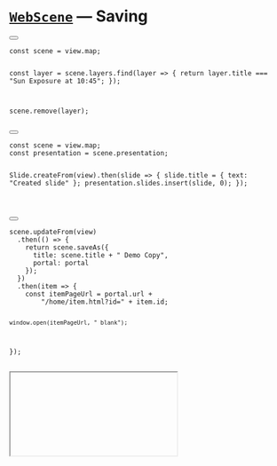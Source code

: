 # [`WebScene`](https://developers.arcgis.com/javascript/latest/api-reference/esri-WebScene.html) &mdash; Saving

<div class="two-columns">
  <div class="left-column">

<div class="code-snippet">
<button class="play" id="web-scene-saving-button01"></button>
<pre><code class="lang-ts">const scene = view.map;

const layer = scene.layers.find(layer => {
  return layer.title === "Sun Exposure at 10:45";
});

scene.remove(layer);
</code></pre>
</div>

<div class="code-snippet">
<button class="play" id="web-scene-saving-button02"></button>
<pre><code class="lang-ts">const scene = view.map;
const presentation = scene.presentation;

Slide.createFrom(view).then(slide => {
  slide.title = { text: "Created slide" };
  presentation.slides.insert(slide, 0);
});

</code></pre>
</div>

<div class="code-snippet">
<button class="play" id="web-scene-saving-button03"></button>
<pre><code class="lang-ts">scene.updateFrom(view)
  .then(() => {
    return scene.saveAs({
      title: scene.title + " Demo Copy",
      portal: portal
    });
  })
  .then(item => {
    const itemPageUrl = portal.url +
        "/home/item.html?id=" + item.id;

    window.open(itemPageUrl, "_blank");
  });
</code></pre>
</div>

  </div>
  <div class="right-column">
    <iframe id="demo-time-date" data-src="../examples/web-scene-save.html" ></iframe>
  </div>
</div>
